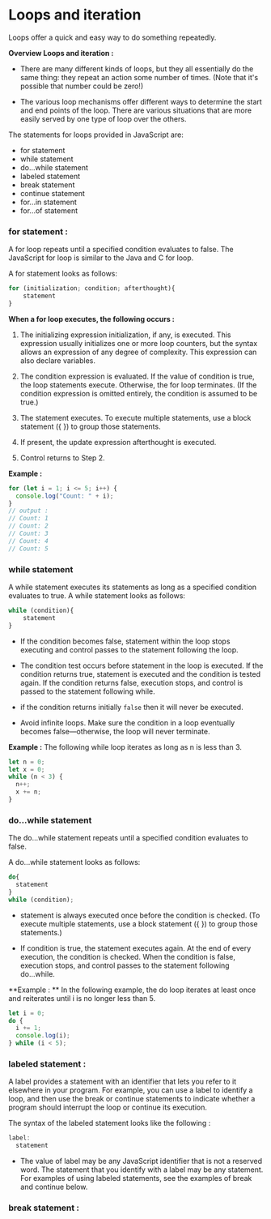 # Loops and iteration
Loops offer a quick and easy way to do something repeatedly.


**Overview Loops and iteration :** 

- There are many different kinds of loops, but they all essentially do the same thing: they repeat an action some number of times. (Note that it's possible that number could be zero!)

- The various loop mechanisms offer different ways to determine the start and end points of the loop. There are various situations that are more easily served by one type of loop over the others.

The statements for loops provided in JavaScript are:

- for statement
- while statement
- do...while statement
- labeled statement
- break statement
- continue statement
- for...in statement
- for...of statement


### for statement :
A for loop repeats until a specified condition evaluates to false. The JavaScript for loop is similar to the Java and C for loop.

A for statement looks as follows:

```js
for (initialization; condition; afterthought){
    statement
}
```

**When a for loop executes, the following occurs :**

1. The initializing expression initialization, if any, is executed. This expression usually initializes one or more loop counters, but the syntax allows an expression of any degree of complexity. This expression can also declare variables.

2. The condition expression is evaluated. If the value of condition is true, the loop statements execute. Otherwise, the for loop terminates. (If the condition expression is omitted entirely, the condition is assumed to be true.)

3. The statement executes. To execute multiple statements, use a block statement ({ }) to group those statements.
4. If present, the update expression afterthought is executed.
5. Control returns to Step 2.

**Example :**
```js
for (let i = 1; i <= 5; i++) {
  console.log("Count: " + i);
}
// output :
// Count: 1
// Count: 2
// Count: 3
// Count: 4
// Count: 5
```

### while statement
A while statement executes its statements as long as a specified condition evaluates to true. A while statement looks as follows:

```js
while (condition){
    statement
}
```

- If the condition becomes false, statement within the loop stops executing and control passes to the statement following the loop.

- The condition test occurs before statement in the loop is executed. If the condition returns true, statement is executed and the condition is tested again. If the condition returns false, execution stops, and control is passed to the statement following while.

- if the condition returns initially `false` then it will never be executed.

- Avoid infinite loops. Make sure the condition in a loop eventually becomes false—otherwise, the loop will never terminate.

**Example :**
The following while loop iterates as long as n is less than 3.
```js
let n = 0;
let x = 0;
while (n < 3) {
  n++;
  x += n;
}
```

### do...while statement
The do...while statement repeats until a specified condition evaluates to false.

A do...while statement looks as follows:

```js
do{
  statement
}
while (condition);
```

- statement is always executed once before the condition is checked. (To execute multiple statements, use a block statement ({ }) to group those statements.)

- If condition is true, the statement executes again. At the end of every execution, the condition is checked. When the condition is false, execution stops, and control passes to the statement following do...while.

**Example : **
In the following example, the do loop iterates at least once and reiterates until i is no longer less than 5.

```js
let i = 0;
do {
  i += 1;
  console.log(i);
} while (i < 5);
```

### labeled statement :
A label provides a statement with an identifier that lets you refer to it elsewhere in your program. For example, you can use a label to identify a loop, and then use the break or continue statements to indicate whether a program should interrupt the loop or continue its execution.

The syntax of the labeled statement looks like the following :

```js 
label:
  statement
```


- The value of label may be any JavaScript identifier that is not a reserved word. The statement that you identify with a label may be any statement. For examples of using labeled statements, see the examples of break and continue below.


### break statement : 
